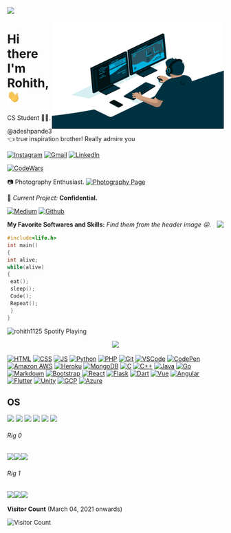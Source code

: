 
![](https://github.com/halfrost/halfrost/blob/master/icons/header_.png)


 <img align="right" alt="GIF" src="https://github.com/rohith1125/rohith1125/blob/master/code.gif?raw=true" width="400" height="250" />


# Hi there I'm Rohith,<img src="https://github.com/rohith1125/rohith1125/blob/master/wave.gif" width="30px">


CS Student
👨‍💻.

@adeshpande3 👈 true inspiration brother! Really admire you

[![Instagram](https://img.shields.io/badge/-INSTAGRAM-2CA5E0?style=for-the-badge&logo=instagram&logoColor=white)](https://www.instagram.com/rohith.salvatore/)
[![Gmail](https://img.shields.io/badge/-GMAIL-D14836?style=for-the-badge&logo=gmail&logoColor=white)](mailto:someone@gmail.com)
[![LinkedIn](https://img.shields.io/badge/-OUTLOOK-0077B5?style=for-the-badge&logo=microsoft&logoColor=white)](mailto:someone@outlook.com)


<a href="https://www.codewars.com" target="_blank"><img alt="CodeWars" src="https://www.codewars.com/users/rohith1125/badges/large" /></a>


📷    Photography Enthusiast. 
[![Photography Page](https://img.shields.io/badge/-iam_anotherprogrammer-2CA5E0?style=for-the-badge&logo=instagram&logoColor=white)](https://www.instagram.com/iam_anotherprogrammer/)

🚧 *Current Project:* **Confidential.**



   
   
<a href="https://rohithcodes.medium.com/" target="_blank"><img alt="Medium" src="https://img.shields.io/badge/medium-%2312100E.svg?&style=for-the-badge&logo=medium&logoColor=white" /></a>
<a href="https://github.com/rohith1125" target="_blank"><img alt="Github" src="https://img.shields.io/badge/GitHub-%2312100E.svg?&style=for-the-badge&logo=Github&logoColor=white" /></a>





 <img align='right' src="https://github-readme-stats.vercel.app/api?username=rohith1125&show_icons=true">
 <!---
 
 <img align='bottom' src="https://github-readme-stats.vercel.app/api/top-langs/?username=rohith1125&layout=compact&theme=light" />
--->

**My Favorite Softwares and Skills:**  *Find them from the header image 😝.*





```C
#include<life.h>
int main()
{
int alive;
while(alive)
{
 eat();
 sleep();
 Code();
 Repeat();
 }
}
```
<!---<p><img align="left" src="https://github-readme-stats.vercel.app/api/top-langs?username=rohith1125" alt="rohith1125" /></p>--->


<img src="https://now-playing-codestackr.vercel.app/api/spotify-playing" alt="rohith1125 Spotify Playing" width="350" onclick="return false;"/>



<!---<p align="center">
    <img src="https://github-readme-stats.vercel.app/api?username=rohith1125&count_private=true&show_icons=true&hide_title=true&theme=cobalt" />
    <img src="https://github-readme-stats.vercel.app/api/top-langs/?username=rohith1125&layout=compact&theme=cobalt" />
</p>

--->
















<p align="center">
    <img src="https://github-profile-trophy.vercel.app/?username=rohith1125&theme=gruvbox"></img>
</p>








[![HTML](https://img.shields.io/static/v1?label=HTML&message=5&color=E34F26&style=for-the-badge&logo=html5)](https://en.wikipedia.org/wiki/HTML5)
[![CSS](https://img.shields.io/static/v1?label=CSS&message=3&color=1572B6&style=for-the-badge&logo=css3)](https://en.wikipedia.org/wiki/CSS)
[![JS](https://img.shields.io/badge/Javascript-323330?style=for-the-badge&logo=javascript&logoColor=F7DF1E)](https://en.wikipedia.org/wiki/JS)
[![Python](https://img.shields.io/badge/Python-3776AB?style=for-the-badge&logo=python&logoColor=white)](https://en.wikipedia.org/wiki/Python_(programming_language))
[![PHP](https://img.shields.io/badge/PHP-777BB4?style=for-the-badge&logo=php&logoColor=white)](https://en.wikipedia.org/wiki/PHP)
[![Git](https://img.shields.io/badge/Git%20-%23302F2F.svg?&style=for-the-badge&logo=Git&logoColor=F05032)](https://git-scm.com/)
[![VSCode](https://img.shields.io/badge/VSCode%20-%232B2B30.svg?&style=for-the-badge&logo=Visual%20Studio%20Code&logoColor=007ACC)](https://code.visualstudio.com/)
[![CodePen](https://img.shields.io/badge/CodePen%20-%23000000.svg?&style=for-the-badge&logo=CodePen&logoColor=FFFFFF)](https://codepen.io/rohith1125)
[![Amazon AWS](https://img.shields.io/badge/Amazon%20AWS%20-%23232F3E.svg?&style=for-the-badge&logo=Amazon%20AWS&logoColor=FF9900)](https://aws.amazon.com/)
[![Heroku](https://img.shields.io/badge/Heroku-430098?style=for-the-badge&logo=heroku&logoColor=white)](https://www.heroku.com/what)
[![MongoDB](https://img.shields.io/badge/MongoDB-4EA94B?style=for-the-badge&logo=mongodb&logoColor=white)](https://www.mongodb.com/3)
[![C](https://img.shields.io/badge/C-00599C?style=for-the-badge&logo=c&logoColor=white)](https://docs.microsoft.com/en-us/cpp/c-language/?view=msvc-160)
[![C++](https://img.shields.io/badge/C%2B%2B-00599C?style=for-the-badge&logo=c%2B%2B&logoColor=white)](https://docs.microsoft.com/en-us/cpp/cpp/?view=msvc-160)
[![Java](https://img.shields.io/badge/Java-ED8B00?style=for-the-badge&logo=java&logoColor=white)](https://docs.oracle.com/en/java/)
[![Go](https://img.shields.io/badge/Go-00ADD8?style=for-the-badge&logo=go&logoColor=white)](https://golang.org/doc/)
[![Markdown](https://img.shields.io/badge/Markdown-000000?style=for-the-badge&logo=markdown&logoColor=white)](https://www.markdownguide.org/)
[![Bootstrap](https://img.shields.io/badge/Bootstrap%20-%23563D7C.svg?&style=for-the-badge&logo=Bootstrap&logoColor=FFFFFF)](https://en.wikipedia.org/wiki/Bootstrap_(front-end_framework))
[![React](https://img.shields.io/badge/React-20232A?style=for-the-badge&logo=react&logoColor=61DAFB)](https://en.wikipedia.org/wiki/React_(JavaScript_library))
[![Flask](https://img.shields.io/badge/Flask%20-%23000000.svg?&style=for-the-badge&logo=Flask&logoColor=FFFFFF)](https://en.wikipedia.org/wiki/Flask_(web_framework))
[![Dart](https://img.shields.io/badge/Dart-0175C2?style=for-the-badge&logo=dart&logoColor=white)](https://dart.dev/guides)
[![Vue](https://img.shields.io/badge/Vue.js-35495E?style=for-the-badge&logo=vue.js&logoColor=4FC08D)](https://vuejs.org/v2/guide/)
[![Angular](https://img.shields.io/badge/Angular-DD0031?style=for-the-badge&logo=angular&logoColor=white)](https://angular.io/docs)
[![Flutter](https://img.shields.io/badge/Flutter-02569B?style=for-the-badge&logo=flutter&logoColor=white)](https://flutter.dev/docs)
[![Unity](https://img.shields.io/badge/Unity-100000?style=for-the-badge&logo=unity&logoColor=white)](https://docs.unity3d.com/Manual/index.html)
[![GCP](https://img.shields.io/badge/Google_Cloud-4285F4?style=for-the-badge&logo=google-cloud&logoColor=white)](https://cloud.google.com)
[![Azure](https://img.shields.io/badge/Microsoft_Azure-0089D6?style=for-the-badge&logo=microsoft-azure&logoColor=white)](https://azure.microsoft.com/en-au/)

## OS
<img src="https://img.shields.io/badge/Android-3DDC84?style=for-the-badge&logo=android&logoColor=white" /> <img src="https://img.shields.io/badge/Windows-0078D6?style=for-the-badge&logo=windows&logoColor=white" /> <img src="https://img.shields.io/badge/Ubuntu-E95420?style=for-the-badge&logo=ubuntu&logoColor=white" /> <img src="https://img.shields.io/badge/Arch_Linux-1793D1?style=for-the-badge&logo=arch-linux&logoColor=white" /> <img src="https://img.shields.io/badge/Tails-56347C?style=for-the-badge&logo=tails&logoColor=white" /> <img src="https://img.shields.io/badge/iOS-000000?style=for-the-badge&logo=ios&logoColor=white" />
###### Rig 0
<img src="https://img.shields.io/badge/Windows-HP_Envy_17T-0078D6?style=for-the-badge&logo=windows&logoColor=white" /><img src="https://img.shields.io/badge/Intel-Core_i7--10510 U-0071C5?style=for-the-badge&logo=intel&logoColor=white" /><img src="https://img.shields.io/badge/NVIDIA-MX250-76B900?style=for-the-badge&logo=nvidia&logoColor=white" />
###### Rig 1
<img src="https://img.shields.io/badge/Windows-Legion_5i-0078D6?style=for-the-badge&logo=windows&logoColor=white" /><img src="https://img.shields.io/badge/Intel-Core_i7--10750 H-0071C5?style=for-the-badge&logo=intel&logoColor=white" /><img src="https://img.shields.io/badge/NVIDIA-GTX1650-76B900?style=for-the-badge&logo=nvidia&logoColor=white" />



<!---[![GitHub](https://img.shields.io/badge/GitHub%20-%23181717.svg?&style=for-the-badge&logo=GitHub&logoColor=FFFFFF)](https://github.com/rohith1125)--->
<!---[![SASS](https://img.shields.io/static/v1?label=sass&style=for-the-badge&message=🦄&color=CC6699&logo=sass)](https://en.wikipedia.org/wiki/Sass_(stylesheet_language))
[![Javascript](https://img.shields.io/static/v1?label=JavaScript&message=ES8&style=for-the-badge&color=F7DF1E&logo=JavaScript)](https://en.wikipedia.org/wiki/JavaScript)--->
<!---[![Materialize](https://img.shields.io/badge/Materialize%20-%23EE6E73.svg?&style=for-the-badge&logo=Materialize&logoColor=FFFFFF)](https://materializecss.com/about.html)
[![Bootstrap](https://img.shields.io/badge/Bootstrap%20-%23563D7C.svg?&style=for-the-badge&logo=Bootstrap&logoColor=FFFFFF)](https://en.wikipedia.org/wiki/Bootstrap_(front-end_framework))
[![jQuery](https://img.shields.io/badge/jQuery%20-%231E2E3B.svg?&style=for-the-badge&logo=jQuery&logoColor=21ACE2)](https://en.wikipedia.org/wiki/JQuery)
[![React](https://img.shields.io/static/v1?label=React&style=for-the-badge&message=3.0.8&color=lightblue&logo=react)](https://en.wikipedia.org/wiki/React_(JavaScript_library))
[![Flask](https://img.shields.io/badge/Flask%20-%23000000.svg?&style=for-the-badge&logo=Flask&logoColor=FFFFFF)](https://en.wikipedia.org/wiki/Flask_(web_framework))
[![Jinja](https://img.shields.io/badge/Jinja%20-%23000000.svg?&style=for-the-badge&logo=Jinja&logoColor=B41717)](https://en.wikipedia.org/wiki/Jinja_(template_engine))
[![Django](https://img.shields.io/badge/Django%20-%23092E20.svg?&style=for-the-badge&logo=Django&logoColor=FFFFFF)](https://en.wikipedia.org/wiki/Django_(web_framework))
[![Google Maps](https://img.shields.io/badge/Google%20Maps%20-%234285F4.svg?&style=for-the-badge&logo=Google%20Maps&logoColor=FFFFFF)](https://en.wikipedia.org/wiki/Google_Maps)
[![Stripe](https://img.shields.io/badge/Stripe%20-%23646EDE.svg?&style=for-the-badge&logo=Stripe&logoColor=FFFFFF)](https://en.wikipedia.org/wiki/Stripe_(company))
[![Font Awesome](https://img.shields.io/badge/Font%20Awesome%20-%23339AF0.svg?&style=for-the-badge&logo=Font%20Awesome&logoColor=FFFFFF)](https://en.wikipedia.org/wiki/Font_Awesome)--->
<!---[![Gitpod](https://img.shields.io/badge/Gitpod%20-%231D1D1D.svg?&style=for-the-badge&logo=Gitpod&logoColor=1AA6E4)](https://www.gitpod.io/docs/)--->
<!---[![MySQL](https://img.shields.io/badge/MySQL%20-%2300758F.svg?&style=for-the-badge&logo=MySQL&logoColor=FFFFFF)](https://www.mysql.com/)
[![PostgreSQL](https://img.shields.io/badge/PostgreSQL%20-%23336791.svg?&style=for-the-badge&logo=PostgreSQL&logoColor=FFFFFF)](https://www.postgresql.org/)
[![SQLite](https://img.shields.io/badge/SQLite%20-%23003B57.svg?&style=for-the-badge&logo=SQLite&logoColor=FFFFFF)](https://www.sqlite.org/index.html)
[![Jasmine](https://img.shields.io/badge/Jasmine%20-%238A4182.svg?&style=for-the-badge&logo=Jasmine&logoColor=FFFFFF)](https://jasmine.github.io/)
[![Adobe Photoshop](https://img.shields.io/badge/Adobe%20Photoshop%20-%23001C25.svg?&style=for-the-badge&logo=Adobe%20Photoshop&logoColor=00C3F8)](https://www.adobe.com/ca/products/photoshop.html)--->

**Visitor Count**  (March 04, 2021 onwards)

![Visitor Count](https://profile-counter.glitch.me/{rohith1125}/count.svg)







